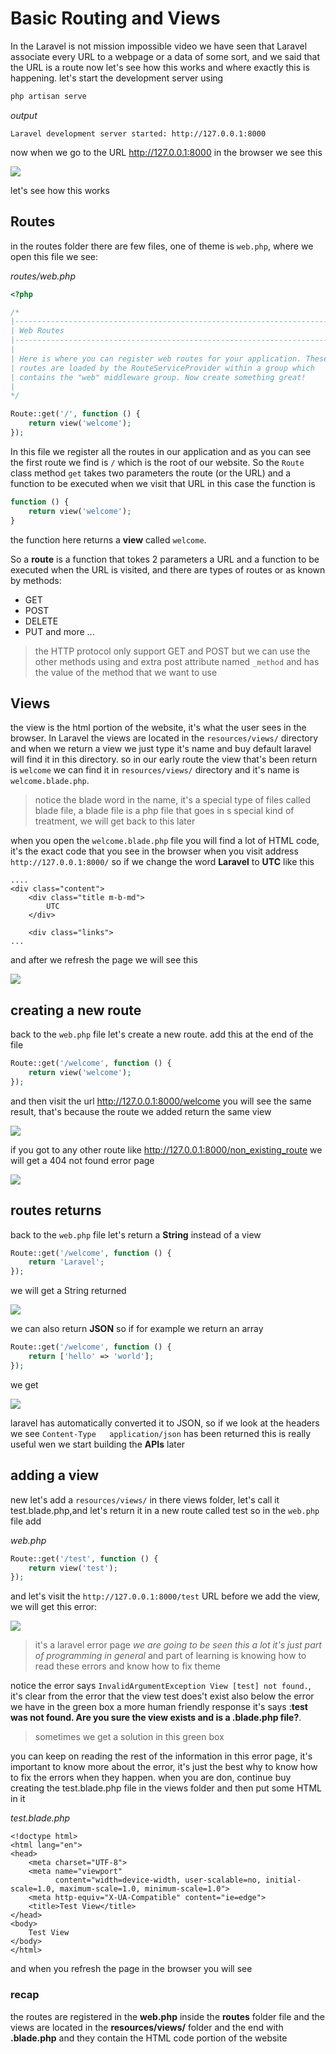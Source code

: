 # Basic Routing and Views
In the Laravel is not mission impossible video we have seen that Laravel associate every URL to a webpage or a data of some sort, and we said that the URL is a route now let's see how this works and where exactly this is happening.
let's start the development server using
```bash
php artisan serve
```
*output*
```text
Laravel development server started: http://127.0.0.1:8000
```

now when we go to the URL http://127.0.0.1:8000 in the browser we see this

![](../_media/Screenshot%20from%202019-11-22%2022-11-52.png)

let's see how this works

## Routes

in the routes folder there are few files, one of theme is `web.php`, where we open this file
we see:

*routes/web.php*
```php
<?php

/*
|--------------------------------------------------------------------------
| Web Routes
|--------------------------------------------------------------------------
|
| Here is where you can register web routes for your application. These
| routes are loaded by the RouteServiceProvider within a group which
| contains the "web" middleware group. Now create something great!
|
*/

Route::get('/', function () {
    return view('welcome');
});

```
In this file we register all the routes in our application and as you can see the first route we find is `/` which is the 
root of our website. So the `Route` class method `get` takes two parameters the route (or the URL) and a function to be executed when
we visit that URL in this case the function is 
```php
function () {
    return view('welcome');
}
```
the function here returns a **view** called `welcome`.

So a **route** is a function that tokes 2 parameters a URL and a function to be executed when the URL is visited, and 
there are types of routes or as known by methods:
- GET
- POST
- DELETE
- PUT
and more ... 
> the HTTP protocol only support GET and POST but we can use the other methods using and extra post attribute named
`_method` and has the value of the method that we want to use

## Views
the view is the html portion of the website, it's what the user sees in the browser. In Laravel the views are located
in the `resources/views/` directory and when we return a view we just type it's name and buy default laravel will find
it in this directory. so in our early route the view that's been return is `welcome`  we can find it in 
`resources/views/` directory and it's name is `welcome.blade.php`. 

> notice the blade word in the name, it's a special type
of files called blade file, a blade file is a php file that goes in s special kind of treatment, we will get back to this
later

when you open the `welcome.blade.php` file you will find a lot of HTML code, it's the exact code that you see in the 
browser when you visit address `http://127.0.0.1:8000/` so if we change the word **Laravel** to **UTC** like this

```blade
....
<div class="content">
    <div class="title m-b-md">
        UTC
    </div>

    <div class="links">
...
```
and after we refresh the page we will see this

![](../_media/Screenshot%20from%202019-11-22%2023-04-44.png) 

## creating a new route

back to the `web.php` file let's create a new route. add this at the end of the file

```php
Route::get('/welcome', function () {
    return view('welcome');
});
```

and then visit the url http://127.0.0.1:8000/welcome you will see the same result, that's because the route we added
return the same view

![](../_media/Screenshot%20from%202019-11-22%2023-10-48.png) 

if you got to any other route like http://127.0.0.1:8000/non_existing_route we will get a 404 not found error page

![](../_media/Screenshot%20from%202019-11-22%2023-13-22.png) 

## routes returns

back to the `web.php` file let's return a **String** instead of a view

```php
Route::get('/welcome', function () {
    return 'Laravel';
});
```

we will get a String returned

![](../_media/Screenshot%20from%202019-11-22%2023-17-21.png) 

we can also return **JSON** so if for example we return an array

```php
Route::get('/welcome', function () {
    return ['hello' => 'world'];
});
```

we get 

![](../_media/Screenshot%20from%202019-11-22%2023-22-05.png) 

laravel has automatically converted it to JSON, so if we look at the headers we see `Content-Type	application/json` has
been returned this is really useful wen we start building the **APIs** later

## adding a view
new let's add a `resources/views/` in there views folder, let's call it test.blade.php,and let's return it in a 
new route called test
so in the `web.php` file add

*web.php*
```php
Route::get('/test', function () {
    return view('test');
});
```

and let's visit the `http://127.0.0.1:8000/test` URL before we add the view, we will get this error:

![](../_media/Screenshot%20from%202019-11-22%2023-30-46.png) 

> it's a laravel error page *we are going to be seen this a lot it's just part of programming in general* and part of
learning is knowing how to read these errors and know how to fix theme

notice the error says `InvalidArgumentException View [test] not found.`, it's clear from the error that the view test
does't exist also below the error we have in the green box a more human friendly response it's says :**test was not found.
Are you sure the view exists and is a .blade.php file?**.
> sometimes we get a solution in this green box

you can keep on reading the rest of the information in this error page, it's important to know more about the error, it's 
just the best why to know how to fix the errors when they happen. when you are don, continue buy creating the test.blade.php
file in the views folder and then put some HTML in it

*test.blade.php*

```blade
<!doctype html>
<html lang="en">
<head>
    <meta charset="UTF-8">
    <meta name="viewport"
          content="width=device-width, user-scalable=no, initial-scale=1.0, maximum-scale=1.0, minimum-scale=1.0">
    <meta http-equiv="X-UA-Compatible" content="ie=edge">
    <title>Test View</title>
</head>
<body>
    Test View
</body>
</html>
```

and when you refresh the page in the browser you will see

[](../_media/Screenshot%20from%202019-11-22%2023-45-32.png)

### recap
the routes are registered in the **web.php** inside the **routes** folder file and the views are located in the 
**resources/views/** folder and the end with **.blade.php** and they contain the HTML code portion of the website

